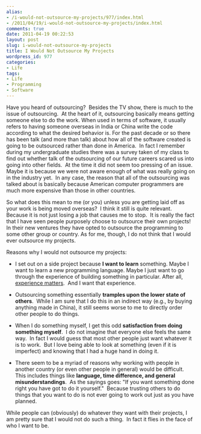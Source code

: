 ```yaml
---
alias:
- /i-would-not-outsource-my-projects/977/index.html
- /2011/04/19/i-would-not-outsource-my-projects/index.html
comments: true
date: 2011-04-19 00:22:53
layout: post
slug: i-would-not-outsource-my-projects
title: I Would Not Outsource My Projects
wordpress_id: 977
categories:
- Life
tags:
- Life
- Programming
- Software
---
```


Have you heard of outsourcing?  Besides the TV show, there is much to the issue of outsourcing.  At the heart of it, outsourcing basically means getting someone else to do the work.  When used in terms of software, it usually refers to having someone overseas in India or China write the code according to what the desired behavior is.  For the past decade or so there has been talk (and more than talk) about how all of the software created is going to be outsourced rather than done in America.  In fact I remember during my undergraduate studies there was a survey taken of my class to find out whether talk of the outsourcing of our future careers scared us into going into other fields.  At the time it did not seem too pressing of an issue.  Maybe it is because we were not aware enough of what was really going on in the industry yet.  In any case, the reason that all of the outsourcing was talked about is basically because  American computer programmers are much more expensive than those in other countries.

So what does this mean to me (or you) unless you are getting laid off as your work is being moved overseas?  I think it still is quite relevant.  Because it is not just losing a job that causes me to stop.  It is really the fact that I have seen people purposely choose to outsource their own projects!   In their new ventures they have opted to outsource the programming to some other group or country.  As for me, though, I do not think that I would ever outsource my projects.

Reasons why I would not outsource my projects:



	
  * I set out on a side project because **I want to learn** something.  Maybe I want to learn a new programming language.  Maybe I just want to go through the experience of building something in particular.  After all, [experience matters](http://www.goingthewongway.com/366/experience-matters/).  And I want that experience.

	
  * Outsourcing something essentially **tramples upon the lower state of others**.  While I am sure that I do this in an indirect way (e.g., by buying anything made in China), it still seems worse to me to directly order other people to do things.

	
  * When I do something myself, I get this odd **satisfaction from doing something myself**.  I do not imagine that everyone else feels the same way.  In fact I would guess that most other people just want whatever it is to work.  But I love being able to look at something (even if it is imperfect) and knowing that I had a huge hand in doing it.

	
  * There seem to be a myriad of reasons why working with people in another country (or even other people in general) would be difficult.  This includes things like **language, time difference, and general misunderstandings**.  As the sayings goes: "If you want something done right you have got to do it yourself."  Because trusting others to do things that you want to do is not ever going to work out just as you have planned.


While people can (obviously) do whatever they want with their projects, I am pretty sure that I would not do such a thing.  In fact it flies in the face of who I want to be.
